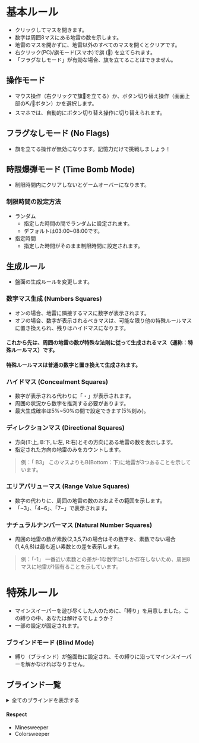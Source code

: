 # 基本ルール
- クリックしてマスを開きます。
- 数字は周囲8マスにある地雷の数を示します。
-  地雷のマスを開かずに、地雷以外のすべてのマスを開くとクリアです。
-  右クリック(PC)/旗モード(スマホ)で旗 (🚩) を立てられます。
-  「フラグなしモード」が有効な場合、旗を立てることはできません。


## 操作モード
-  マウス操作（右クリックで旗🚩を立てる）か、ボタン切り替え操作（画面上部の⛏️/🚩ボタン）かを選択します。
-  スマホでは、自動的にボタン切り替え操作に切り替えられます。

## フラグなしモード (No Flags)
- 旗を立てる操作が無効になります。記憶力だけで挑戦しましょう！

## 時限爆弾モード (Time Bomb Mode)
- 制限時間内にクリアしないとゲームオーバーになります。
### 制限時間の設定方法
- ランダム
  - 指定した時間の間でランダムに設定されます。
  - デフォルトは03:00~08:00です。
- 指定時間
  - 指定した時間がそのまま制限時間に設定されます。

## 生成ルール
- 盤面の生成ルールを変更します。

### 数字マス生成 (Numbers Squares)
- オンの場合、地雷に隣接するマスに数字が表示されます。
- オフの場合、数字が表示されるべきマスは、可能な限り他の特殊ルールマスに置き換えられ、残りはハイドマスになります。

#### これから先は、周囲の地雷の数が特殊な法則に従って生成されるマス（通称：特殊ルールマス）です。
#### 特殊ルールマスは普通の数字と置き換えて生成されます。

### ハイドマス (Concealment Squares)
- 数字が表示される代わりに「・」が表示されます。
- 周囲の状況から数字を推測する必要があります。
- 最大生成確率は5%~50%の間で設定できます(5%刻み)。

### ディレクションマス (Directional Squares)
- 方向(T:上, B:下, L:左, R:右)とその方向にある地雷の数を表示します。
- 指定された方向の地雷のみをカウントします。
> 例：「  B3」
> このマスよりもB(Bottom：下)に地雷が3つあることを示しています。

### エリアバリューマス (Range Value Squares)
- 数字の代わりに、周囲の地雷の数のおおよその範囲を示します。
- 「~3」、「4~6」、「7~」で表示されます。

### ナチュラルナンバーマス (Natural Number Squares)
- 周囲の地雷の数が素数(2,3,5,7)の場合はその数字を、素数でない場合(1,4,6,8)は最も近い素数との差を表示します。
> 例：「-1」
> 一番近い素数との差が-1な数字は1しか存在しないため、周囲8マスに地雷が1個有ることを示しています。

# 特殊ルール
- マインスイーパーを遊び尽くした人のために、「縛り」を用意しました。この縛りの中、あなたは解けるでしょうか？
- 一部の設定が固定されます。

### ブラインドモード (Blind Mode)
- 縛り（ブラインド）が盤面毎に設定され、その縛りに沿ってマインスイーパーを解かなければなりません。

## ブラインド一覧

<details>

<summary>全てのブラインドを表示する</summary>

### バスケットボール
# 10秒に1回は安全なマスを開けなければならない
- 最初にマスを開けると、10秒のタイマーがスタートします。
- タイマーのカウントダウンが0になるまでに、すべてのマスを開けなければなりません。
- 地雷でないマスを開けると、タイマーは10病にリセットされます、

### 過失誤差
# 数字マスが±1されることがある
- すべての数字マスの数字が、+1または-1されている可能性があります。
- 変化なく表示されている可能性もあります。
- 特殊ルールマスにこのルールは適用されません。

### 完璧な感染対策
# 0マスでの連鎖が発生しない。
- 通常のマインスイーパーでは、地雷が周囲に１マスもないマスを開けると連鎖的に周りのマスが開きます。
- このブラインドでは、そのルールは存在せず、全てのマスをクリックしないと開けることができません。

### トーラス
# 盤面の上下左右の端がつながる
- このブラインドが適用中の盤面では、盤面の左右端、上下端はつながっています。
- 例えば、左下の角のマスは、近くの3マスではなく、盤面をループさせたときに周囲８マスに該当するマスの地雷の数も数えて表示します。
- やればわかります。

### あべこべ
# 数字マスは安全地帯の数を示すようになる
- 通常のマインスイーパーにおいては、数字は周囲８マスにある地雷の数を表示します。
- このブラインドの適用中は、数字は周囲８マスに有る安全地帯（地雷がないます）の数を示すようになります。

</details>

#### Respect
- Minesweeper
- Colorsweeper
